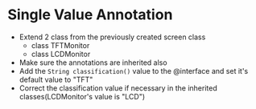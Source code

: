 # Single Value Annotation
 - Extend 2 class from the previously created screen class
   - class TFTMonitor
   - class LCDMonitor
 - Make sure the annotations are inherited also
 - Add the `String classification()` value to the @interface and set it's default value to "TFT"
 - Correct the classification value if necessary in the inherited classes(LCDMonitor's value is "LCD")